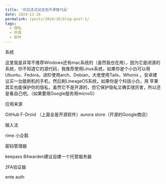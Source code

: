 ```yaml
---
title: '你应该试试这些开源替代品'
date: 2024-11-16
permalink: /posts/2024/16/blog-post-1/
tags:
  - 隐私
  - 开源
  - 软件
---
```


系统

这里我是非常不推荐Windows还有mac系统的（虽然我也在用），因为它是闭源的系统，你不知道它的源代码，我推荐使用Linux系统，如果你是个小白可以用
Ubuntu、Fedora，进阶使用arch、Debian，大佬使用Tails、Whonix 。安卓建议买一台能刷机的手机，然后刷LineageOS系统，如果你是个科技小白，用
苹果其实也能保护你的隐私，虽然它不是开源的，但它保护隐私又确实很厉害，所以还是看自己吧。（如果要用Google服务用microG）

应用来源

GitHub F-Droid （上面全是开源软件）aurora store（开源的Google商店）

输入法

rime 小企鹅

密码管理器

keepass Bitwarden建议自建一个托管服务器

2FA验证器

ente auth



